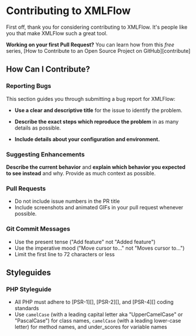 # Contributing to XMLFlow

First off, thank you for considering contributing to XMLFlow. It's people like you that make XMLFlow such a great tool.

**Working on your first Pull Request?** You can learn how from this _free_ series, [How to Contribute to an Open Source Project on GitHub][contribute]

## How Can I Contribute?

### Reporting Bugs

This section guides you through submitting a bug report for XMLFlow:

* **Use a clear and descriptive title** for the issue to identify the problem.

* **Describe the exact steps which reproduce the problem** in as many details as possible.

* **Include details about your configuration and environment.**

### Suggesting Enhancements

**Describe the current behavior** and **explain which behavior you expected to see instead** and why. Provide as much context as possible.

### Pull Requests

* Do not include issue numbers in the PR title
* Include screenshots and animated GIFs in your pull request whenever possible.

### Git Commit Messages

* Use the present tense ("Add feature" not "Added feature")
* Use the imperative mood ("Move cursor to..." not "Moves cursor to...")
* Limit the first line to 72 characters or less

## Styleguides

### PHP Styleguide

* All PHP must adhere to [PSR-1][], [PSR-2][], and [PSR-4][] coding standards
* Use `camelCase` (with a leading capital letter aka "UpperCamelCase" or "PascalCase") for class names, `camelCase` (with a leading lower-case letter) for method names, and under_scores for variable names
